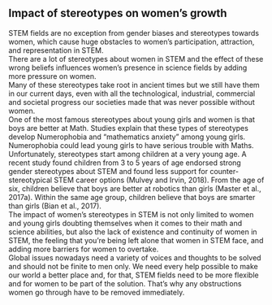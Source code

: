 ## **Impact of stereotypes on women’s growth**

STEM fields are no exception from gender biases and stereotypes towards women, which cause huge obstacles to women’s participation, attraction, and representation in STEM.  
There are a lot of stereotypes about women in STEM and the effect of these wrong beliefs influences women’s presence in science fields by adding more pressure on women.  
Many of these stereotypes take root in ancient times but we still have them in our current days, even with all the technological, industrial, commercial and societal progress our societies made that was never possible without women.  
One of the most famous stereotypes about young girls and women is that boys are better at Math. Studies explain that these types of stereotypes develop Numerophobia and “mathematics anxiety” among young girls. Numerophobia could lead young girls to have serious trouble with Maths.  
Unfortunately, stereotypes start among children at a very young age. A recent study found children from 3 to 5 years of age endorsed strong gender stereotypes about STEM and found less support for counter-stereotypical STEM career options (Mulvey and Irvin, 2018). From the age of six, children believe that boys are better at robotics than girls (Master et al., 2017a). Within the same age group, children believe that boys are smarter than girls (Bian et al., 2017).  
The impact of women’s stereotypes in STEM is not only limited to women and young girls doubting themselves when it comes to their math and science abilities, but also the lack of existence and continuity of women in STEM, the feeling that you’re being left alone that women in STEM face, and adding more barriers for women to overtake.  
Global issues nowadays need a variety of voices and thoughts to be solved and should not be finite to men only. We need every help possible to make our world a better place and, for that, STEM fields need to be more flexible and for women to be part of the solution. That’s why any obstructions women go through have to be removed immediately.

